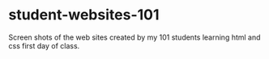 # student-websites-101
Screen shots of the web sites created by my 101 students learning html and css first day of class.
